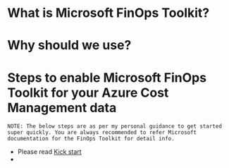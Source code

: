 
# What is Microsoft FinOps Toolkit?

# Why should we use?

# Steps to enable Microsoft FinOps Toolkit for your Azure Cost Management data

```
NOTE: The below steps are as per my personal guidance to get started super quickly. You are always recommended to refer Microsoft documentation for the FinOps Toolkit for detail info. 
```
- Please read [Kick start](https://microsoft.github.io/finops-toolkit/)
- 
